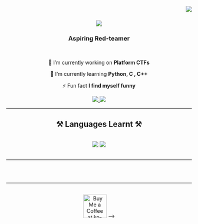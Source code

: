 <img align="right" src="https://visitor-badge.laobi.icu/badge?page_id=kxrium.kxrium" />

<h1 align="center">
    <img src="https://readme-typing-svg.herokuapp.com/?font=Righteous&size=35&center=true&color=CA0C16FF&vCenter=true&width=500&height=70&duration=4000&lines=Hi+There!+👋;+I'm+Neema!;Also+known+as+mi3fit+;Welcome+to...;My+Work+in+progress.;" />
</h1>

<h3 align="center">Aspiring Red-teamer</h3>

<br/>

<div align="center">
 
 🔭 I’m currently working on **Platform CTFs**
 
 🌱 I’m currently learning **Python, C , C++**
 
⚡ Fun fact **I find myself funny**

 </div>
 
<div align="center"> 
  <a href="neetanu89@gmail.com">
    <img src="https://img.shields.io/badge/Gmail-333333?style=for-the-badge&logo=gmail&logoColor=red" />
  </a>
  <a href="www.linkedin.com/in/neema-mutanu-268920241" target="_blank">
    <img src="https://img.shields.io/badge/LinkedIn-0077B5?style=for-the-badge&logo=linkedin&logoColor=white" target="_blank" />
  </a>
  <a href=" target="_blank">
 
  </a>
</div>

 <hr/>
 
<h2 align="center">⚒️ Languages Learnt  ⚒️</h2>
<br/>
<div align="center">
    <img src="https://skillicons.dev/icons?i=html,css,vscode,github,git" />
    <img src="https://skillicons.dev/icons?i=python,javascript,firebase,c,java,mysql" /><br>
</div>

<br/>
<hr/>



<br/><br/>

<hr/>

<br/>

<div align="center">
<a href=https://ko-fi.com/mi3fit'' target='_blank'><img height='64' style='border:0px;height:64px;' src='https://storage.ko-fi.com/cdn/kofi1.png?v=3' border='0' alt='Buy Me a Coffee at ko-fi.com' /></a>
-->
